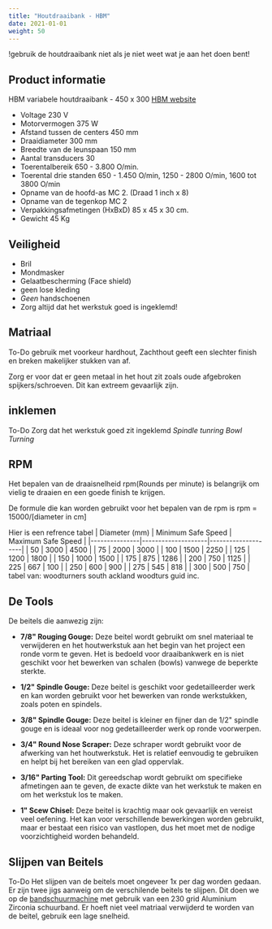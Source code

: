 ```yaml
---
title: "Houtdraaibank - HBM"
date: 2021-01-01
weight: 50
---
```


!gebruik de houtdraaibank niet als je niet weet wat je aan het doen bent!

## Product informatie
HBM variabele houtdraaibank - 450 x 300
[HBM website](https://www.hbm-machines.com/nl/p/hbm-450-x-300-variabele-houtdraaibank)
* Voltage 	230 V
* Motorvermogen 	375 W
* Afstand tussen de centers 	450 mm
* Draaidiameter 	300 mm
* Breedte van de leunspaan 	150 mm
* Aantal transducers 	30
* Toerentalbereik 	650 - 3.800 O/min.
* Toerental drie standen 	650 - 1.450 O/min, 1250 - 2800 O/min, 1600 tot 3800 O/min
* Opname van de hoofd-as 	MC 2. (Draad 1 inch x 8)
* Opname van de tegenkop 	MC 2
* Verpakkingsafmetingen (HxBxD) 	85 x 45 x 30 cm.
* Gewicht 	45 Kg

## Veiligheid
* Bril
* Mondmasker
* Gelaatbescherming (Face shield)
* geen lose kleding
* *Geen* handschoenen 
* Zorg altijd dat het werkstuk goed is ingeklemd!

## Matriaal
To-Do
gebruik met voorkeur hardhout, Zachthout geeft een slechter finish en breken makelijker stukken van af. 

Zorg er voor dat er geen metaal in het hout zit zoals oude afgebroken spijkers/schroeven. Dit kan extreem gevaarlijk zijn.

## inklemen
To-Do
Zorg dat het werkstuk goed zit ingeklemd
*Spindle tunring*
*Bowl Turning*

## RPM
Het bepalen van de draaisnelheid rpm(Rounds per minute) is belangrijk om vielig te draaien en een goede finish te krijgen.

De formule die kan worden gebruikt voor het bepalen van de rpm is 
rpm = 15000/[diameter in cm]

Hier is een refrence tabel
| Diameter (mm) | Minimum Safe Speed | Maximum Safe Speed |
|---------------|--------------------|--------------------|
| 50            | 3000               | 4500               |
| 75            | 2000               | 3000               |
| 100           | 1500               | 2250               |
| 125           | 1200               | 1800               |
| 150           | 1000               | 1500               |
| 175           | 875                | 1286               |
| 200           | 750                | 1125               |
| 225           | 667                | 100                |
| 250           | 600                | 900                |
| 275           | 545                | 818                |
| 300           | 500                | 750                |
tabel van: woodturners south ackland woodturs guid inc.

## De Tools
De beitels die aanwezig zijn:

- **7/8" Rouging Gouge:** Deze beitel wordt gebruikt om snel materiaal te verwijderen en het houtwerkstuk aan het begin van het project een ronde vorm te geven. Het is bedoeld voor draaibankwerk en is niet geschikt voor het bewerken van schalen (bowls) vanwege de beperkte sterkte.

- **1/2" Spindle Gouge:** Deze beitel is geschikt voor gedetailleerder werk en kan worden gebruikt voor het bewerken van ronde werkstukken, zoals poten en spindels.

- **3/8" Spindle Gouge:** Deze beitel is kleiner en fijner dan de 1/2" spindle gouge en is ideaal voor nog gedetailleerder werk op ronde voorwerpen.

- **3/4" Round Nose Scraper:** Deze schraper wordt gebruikt voor de afwerking van het houtwerkstuk. Het is relatief eenvoudig te gebruiken en helpt bij het bereiken van een glad oppervlak.

- **3/16" Parting Tool:** Dit gereedschap wordt gebruikt om specifieke afmetingen aan te geven, de exacte dikte van het werkstuk te maken en om het werkstuk los te maken.

- **1" Scew Chisel:** Deze beitel is krachtig maar ook gevaarlijk en vereist veel oefening. Het kan voor verschillende bewerkingen worden gebruikt, maar er bestaat een risico van vastlopen, dus het moet met de nodige voorzichtigheid worden behandeld.

## Slijpen van Beitels
To-Do
Het slijpen van de beitels moet ongeveer 1x per dag worden gedaan. Er zijn twee jigs aanweig om de verschilende beitels te slijpen. Dit doen we op de [bandschuurmachine](/Bandschuurmachine.md) met gebruik van een 230 grid Aluminium Zirconia schuurband. Er hoeft niet veel matriaal verwijderd te worden van de beitel, gebruik een lage snelheid.  



